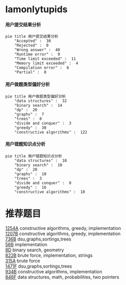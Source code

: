 # Iamonlytupids

<!-- tabs:start -->



#### **用户提交结果分析**

```mermaid
pie title 用户提交结果分析
    "Accepted" :  30
    "Rejected" :  0
    "Wrong answer" :  40
    "Runtime error" :  9
    "Time limit exceeded" :  11
    "Memory limit exceeded" :  4
    "Compilation error" :  6
    "Partial" :  0
```

#### **用户做题类型偏好分析**

```mermaid
pie title 用户做题类型偏好分析
    "data structures" :  32
    "binary search" :  14
    "dp" :  20
    "graphs" :  7
    "trees" :  0
    "divide and conquer" :  3
    "greedy" :  30
    "constructive algorithms" :  122
```
#### **用户错题知识点分析**

```mermaid
pie title 用户错题知识点分析
    "data structures" :  10
    "binary search" :  10
    "dp" :  20
    "graphs" :  10
    "trees" :  3
    "divide and conquer" :  0
    "greedy" :  16
    "constructive algorithms" :  10
```



<!-- tabs:end -->
# 推荐题目
[1254A](https://codeforces.com/contest/1254/problem/A)		constructive algorithms,
                        greedy,
                        implementation		  
[1207B](https://codeforces.com/contest/1207/problem/B)		constructive algorithms,
                        greedy,
                        implementation		  
[736B](https://codeforces.com/contest/736/problem/B)		dsu,graphs,sortings,trees		  
[56B](https://codeforces.com/contest/56/problem/B)		implementation		  
[8D](https://codeforces.com/contest/8/problem/D)		binary search,
                        geometry		  
[822B](https://codeforces.com/contest/822/problem/B)		brute force,
                        implementation,
                        strings		  
[315A](https://codeforces.com/contest/315/problem/A)		brute force		  
[1471F](https://codeforces.com/contest/1471/problem/F)		dsu,graphs,sortings,trees		  
[934B](https://codeforces.com/contest/934/problem/B)		constructive algorithms,
                        implementation		  
[846F](https://codeforces.com/contest/846/problem/F)		data structures,
                        math,
                        probabilities,
                        two pointers		  
